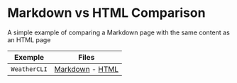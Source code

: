 # Markdown vs HTML Comparison
A simple example of comparing a Markdown page with the same content as an HTML page

Exemple | Files
-------------|----------
`WeatherCLI` | [Markdown](WeatherCLI/README.md) - [HTML](WeatherCLI/README.html)
